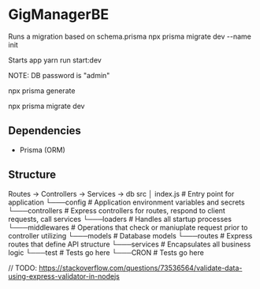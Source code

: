 # GigManagerBE

Runs a migration based on schema.prisma
npx prisma migrate dev --name init

Starts app
yarn run start:dev

NOTE: DB password is "admin"

npx prisma generate

npx prisma migrate dev

## Dependencies

- Prisma (ORM)

## Structure

Routes -> Controllers -> Services -> db
src
│ index.js # Entry point for application
└───config # Application environment variables and secrets
└───controllers # Express controllers for routes, respond to client requests, call services
└───loaders # Handles all startup processes
└───middlewares # Operations that check or maniuplate request prior to controller utilizing
└───models # Database models
└───routes # Express routes that define API structure
└───services # Encapsulates all business logic
└───test # Tests go here
└───CRON # Tests go here

// TODO: https://stackoverflow.com/questions/73536564/validate-data-using-express-validator-in-nodejs
